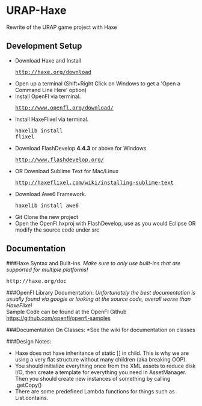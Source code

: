 URAP-Haxe
=========

Rewrite of the URAP game project with Haxe

## Development Setup
* Download Haxe and Install <pre>http://haxe.org/download</pre>
* Open up a terminal (Shift+Right Click on Windows to get a 'Open a Command Line Here' option)
* Install OpenFl via terminal. <pre>http://www.openfl.org/download/</pre>
* Install HaxeFlixel via terminal. <pre>haxelib install flixel</pre>
* Download FlashDevelop **4.4.3** or above for Windows <pre>http://www.flashdevelop.org/</pre>
* OR Download Sublime Text for Mac/Linux <pre>http://haxeflixel.com/wiki/installing-sublime-text</pre>
* Download Awe6 Framework. <pre>haxelib install awe6</pre>
* Git Clone the new project
* Open the OpenFl.hxproj with FlashDevelop, use as you would Eclipse OR modify the source code under src

## Documentation
###Haxe Syntax and Built-ins.
*Make sure to only use built-ins that are supported for multiple platforms!*
<pre>http://haxe.org/doc</pre>

###OpenFl Library Documentation:
*Unfortunately the best documentation is usually found via google or looking at the source code, overall worse than HaxeFlixel*
<br/>Sample Code can be found at the OpenFl Github
https://github.com/openfl/openfl-samples

###Documentation On Classes:
*See the wiki for documentation on classes

###Design Notes:
* Haxe does not have inheritance of static [] in child. This is why we are using a very flat structure without many children (aka breaking OOP).<br/>
* You should initialize everything once from the XML assets to reduce disk I/O, then create a template for everything you need in AssetManager. Then you should create new instances of something by calling .getCopy()
* There are some predefined Lambda functions for things such as List.contains.
